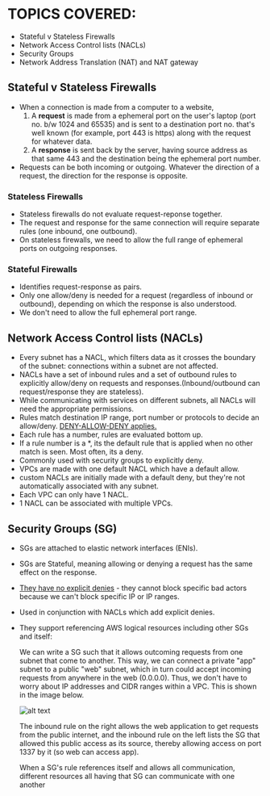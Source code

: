 # TOPICS COVERED:
- Stateful v Stateless Firewalls
- Network Access Control lists (NACLs)
- Security Groups
- Network Address Translation (NAT) and NAT gateway

## Stateful v Stateless Firewalls
- When a connection is made from a computer to a website,
    1. A **request** is made from a ephemeral port on the user's laptop (port no. b/w 1024 and 65535) and is sent to a destination port no. that's well known (for example, port 443 is https) along with the request for whatever data.
    2. A **response** is sent back by the server, having source address as that same 443 and the destination being the ephemeral port number.
- Requests can be both incoming or outgoing. Whatever the direction of a request, the direction for the response is opposite.

### Stateless Firewalls
- Stateless firewalls do not evaluate request-reponse together. 
- The request and response for the same connection will require separate rules (one inbound, one outbound). 
- On stateless firewalls, we need to allow the full range of ephemeral ports on outgoing responses.

### Stateful Firewalls
- Identifies request-response as pairs.
- Only one allow/deny is needed for a request (regardless of inbound or outbound), depending on which the response is also understood. 
- We don't need to allow the full ephemeral port range. 

## Network Access Control lists (NACLs)
- Every subnet has a NACL, which filters data as it crosses the boundary of the subnet: connections within a subnet are not affected.
- NACLs have a set of inbound rules and a set of outbound rules to explicitly allow/deny on requests and responses.(Inbound/outbound can request/response they are stateless).
- While communicating with services on different subnets, all NACLs will need the appropriate permissions. 
- Rules match destination IP range, port number or protocols to decide an allow/deny. <ins>DENY-ALLOW-DENY applies.</ins>
- Each rule has a number, rules are evaluated bottom up.
- If a rule number is a *, its the default rule that is applied when no other match is seen. Most often, its a deny. 
- Commonly used with security groups to explicitly deny.
- VPCs are made with one default NACL which have a default allow.
- custom NACLs are initially made with a default deny, but they're not automatically associated with any subnet. 
- Each VPC can only have 1 NACL.
- 1 NACL can be associated with multiple VPCs. 

## Security Groups (SG)
- SGs are attached to elastic network interfaces (ENIs).
- SGs are Stateful, meaning allowing or denying a request has the same effect on the response. 
- <ins>They have no explicit denies</ins> - they cannot block specific bad actors because we can't block specific IP or IP ranges. 
- Used in conjunction with NACLs which add explicit denies. 
- They support referencing AWS logical resources including other SGs and itself:
    <p>We can write a SG such that it allows outcoming requests from one subnet that come to another. This way, we can connect a private "app" subnet to a public "web" subnet, which in turn could accept incoming requests from anywhere in the web (0.0.0.0). Thus, we don't have to worry about IP addresses and CIDR ranges within a VPC. This is shown in the image below.</p>
    
    ![alt text](<Screenshots/Screenshot 2024-06-03 at 5.31.53 PM.png>)

    <p>The inbound rule on the right allows the web application to get requests from the public internet, and the inbound rule on the left lists the SG that allowed this public access as its source, thereby allowing access on port 1337 by it (so web can access app).</p>

    <p> When a SG's rule references itself and allows all communication, different resources all having that SG can communicate with one another </p>
